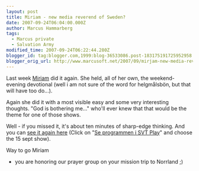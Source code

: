 ```yaml
---
layout: post
title: Miriam - new media reverend of Sweden?
date: 2007-09-24T06:04:00.000Z
author: Marcus Hammarberg
tags:
  - Marcus private
  - Salvation Army
modified_time: 2007-09-24T06:22:44.280Z
blogger_id: tag:blogger.com,1999:blog-36533086.post-183175191725952958
blogger_orig_url: http://www.marcusoft.net/2007/09/mirjam-new-media-reverend-of-sweden.html
---
```


Last week [Miriam](http://marcushammarberg.blogspot.com/2007/08/morning-devotional-by-friend-of-mine.html)
did it again. She held, all of her own, the weekend-evening devotional
(well i am not sure of the word for helgmålsbön, but that will have too
do...).

Again she did it with a most visible easy and some very interesting
thoughts. "God is bothering me..." who'll ever knew that that would be
the theme for one of those shows.

Well - if you missed it, it's about ten minutes of sharp-edge thinking.
And you can [see it again
here](http://www.svt.se/svt/jsp/Crosslink.jsp?d=69758) (Click on
"<a href="javascript:SgOpenArgs(" target="_top"
data-d="52840&amp;lid=puff_836905&amp;lpos=lasMer&#39;,&#39;largevideoplayer&#39;,790,600,&#39;scrolling=no,resizable=no,status=yes&#39;)&quot;">Se
programmen i SVT Play</a>"
and choose the 15 sept show).

Way to go Miriam
- you are honoring our prayer group on your mission trip to Norrland ;)
